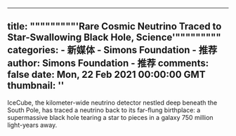 
---
title: """""""""'Rare Cosmic Neutrino Traced to Star-Swallowing Black Hole, Science'"""""""""
categories: 
    - 新媒体
    - Simons Foundation - 推荐
author: Simons Foundation - 推荐
comments: false
date: Mon, 22 Feb 2021 00:00:00 GMT
thumbnail: ''
---

<div>   
<p></p><p>IceCube, the kilometer-wide neutrino detector nestled deep beneath the South Pole, has traced a neutrino back to its far-flung birthplace: a supermassive black hole tearing a star to pieces in a galaxy 750 million light-years away.</p>
<p></p>
            
</div>
            